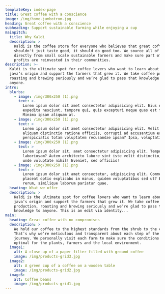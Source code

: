 ```yaml
---
templateKey: index-page
title: Great coffee with a conscience
image: /img/home-jumbotron.jpg
heading: Great coffee with a conscience
subheading: Support sustainable farming while enjoying a cup
mainpitch:
  title: Why Kaldi
  description: >
    Kaldi is the coffee store for everyone who believes that great coffee
    shouldn't just taste good, it should do good too. We source all of our beans
    directly from small scale sustainable farmers and make sure part of the
    profits are reinvested in their communities.
description: >-
  Kaldi is the ultimate spot for coffee lovers who want to learn about their
  java’s origin and support the farmers that grew it. We take coffee production,
  roasting and brewing seriously and we’re glad to pass that knowledge to
  anyone.
intro:
  blurbs:
    - image: /img/300x250 (1).png
      text: >-
        Lorem ipsum dolor sit amet consectetur adipisicing elit. Eius optio non,
        expedita nesciunt, tempore qui, quis excepturi neque quas est fugiat!
        Minima ipsam aliquam at.
    - image: /img/300x250 (1).png
      text: >
        Lorem ipsum dolor sit amet consectetur adipisicing elit. Velit ullam
        aliquam distinctio ratione officiis, corrupti ad accusantium error
        perspiciatis totam voluptatem recusandae ipsam? Ipsa, voluptatibus.
    - image: /img/300x250 (1).png
      text: >
        Lorem ipsum dolor sit, amet consectetur adipisicing elit. Tempora, nisi
        laboriosam? Autem architecto labore sint iste velit distinctio, eligendi
        unde voluptate nihil! Eveniet, sed officiis!
    - image: /img/300x250 (1).png
      text: >
        Lorem ipsum dolor sit amet consectetur, adipisicing elit. Commodi
        placeat optio explicabo in minus, quidem voluptatibus sed ut? Ex dolorum
        rerum, similique laborum pariatur quae.
  heading: What we offer
  description: >
    Kaldi is the ultimate spot for coffee lovers who want to learn about their
    java’s origin and support the farmers that grew it. We take coffee
    production, roasting and brewing seriously and we’re glad to pass that
    knowledge to anyone. This is an edit via identity...
main:
  heading: Great coffee with no compromises
  description: >
    We hold our coffee to the highest standards from the shrub to the cup.
    That’s why we’re meticulous and transparent about each step of the coffee’s
    journey. We personally visit each farm to make sure the conditions are
    optimal for the plants, farmers and the local environment.
  image1:
    alt: A close-up of a paper filter filled with ground coffee
    image: /img/products-grid3.jpg
  image2:
    alt: A green cup of a coffee on a wooden table
    image: /img/products-grid2.jpg
  image3:
    alt: Coffee beans
    image: /img/products-grid1.jpg
---
```


